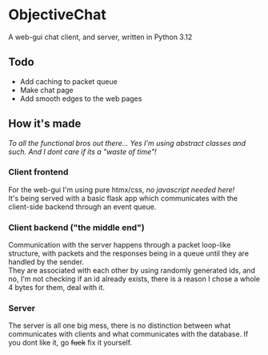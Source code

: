 # ObjectiveChat
A web-gui chat client, and server, written in Python 3.12

## Todo
  - Add caching to packet queue
  - Make chat page
  - Add smooth edges to the web pages

## How it's made
*To all the functional bros out there... Yes I'm using abstract classes and such. And I dont care if its a "waste of time"!*
### Client frontend
For the web-gui I'm using pure htmx/css, *no javascript needed here!*<br>
It's being served with a basic flask app which communicates with the client-side backend through an event queue.

### Client backend ("the middle end")
Communication with the server happens through a packet loop-like structure, with packets and the responses being in a queue until they are handled by the sender.<br>
They are associated with each other by using randomly generated ids, and no, I'm not checking if an id already exists, there is a reason I chose a whole 4 bytes for them, deal with it.

### Server
The server is all one big mess, there is no distinction between what communicates with clients and what communicates with the database. If you dont like it, go <s>fuck</s> fix it yourself.
